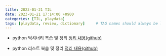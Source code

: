 ```yaml
---
title: 2023-01-21 TIL
date: 2023-01-21 17:14:00 +0900
categories: [TIL, playdata]
tags: [playdata, review, dictionary]     # TAG names should always be lowercase
---
```


- python 딕셔너리 복습 및 정리 
[정리 내용(github)](https://github.com/i-am-not-kangjik/playdata/blob/main/playdata_python_review/01_dictionary_review.ipynb)

- python 리스트 복습 및 정리
[정리 내용(github)](https://github.com/i-am-not-kangjik/playdata/blob/main/playdata_python_review/02_list_review.ipynb)

